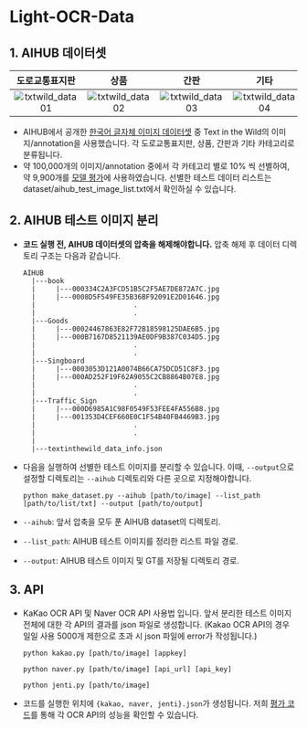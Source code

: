 # Light-OCR-Data

## 1. AIHUB 데이터셋

| 도로교통표지판 | 상품 | 간판 | 기타 |
| :-------------: | :---: | :---: | :---: |
|![txtwild_data01](https://user-images.githubusercontent.com/72335925/145942175-f00badb1-542e-4f02-a9bf-a57632ae495e.png)|![txtwild_data02](https://user-images.githubusercontent.com/72335925/145942196-14444228-fab0-47a9-95ae-30106213fbab.png)|![txtwild_data03](https://user-images.githubusercontent.com/72335925/145942238-1e2b29dc-d022-4b63-8489-2413237a4aae.png)|![txtwild_data04](https://user-images.githubusercontent.com/72335925/145942247-d426244b-3af7-4884-bc21-2cc79322807d.png)

* AIHUB에서 공개한 [한국어 글자체 이미지 데이터셋](https://aihub.or.kr/aidata/133) 중 Text in the Wild의 이미지/annotation을 사용했습니다. 각 도로교통표지판, 상품, 간판과 기타 카테고리로 분류됩니다.
* 약 100,000개의 이미지/annotation 중에서 각 카테고리 별로 10% 씩 선별하여, 약 9,900개를 [모델 평가](https://github.com/jentiai/Korean-Light-OCR-API)에 사용하였습니다. 선별한 테스트 데이터 리스트는 dataset/aihub_test_image_list.txt에서 확인하실 수 있습니다.

## 2. AIHUB 테스트 이미지 분리

* **코드 실행 전, AIHUB 데이터셋의 압축을 해제해야합니다.** 압축 해제 후 데이터 디렉토리 구조는 다음과 같습니다.
  ```
  AIHUB
    |---book
    |     |---000334C2A3FCD51B5C2F5AE7DE872A7C.jpg
    |     |---0008D5F549FE35B36BF92091E2D01646.jpg
    |                        .
    |                        .
    |---Goods
    |     |---00024467863E82F72B18598125DAE6B5.jpg
    |     |---000B7167D8521139AE0DF9B387C034D5.jpg
    |                        .
    |                        .
    |---Singboard
    |     |---0003053D121A0074B66CA75DCD51C8F3.jpg
    |     |---000AD252F19F62A9055C2CB8864B07E8.jpg
    |                        .
    |                        .
    |---Traffic_Sign
    |     |---000D6985A1C98F0549F53FEE4FA556B8.jpg
    |     |---001353D4CEF660E0C1F54B40FB4469B3.jpg
    |                        .
    |                        .
    |
    |---textinthewild_data_info.json
  ```

* 다음을 실행하여 선별한 테스트 이미지를 분리할 수 있습니다. 이때, ``--output``으로 설정할 디렉토리는 ``--aihub`` 디렉토리와 다른 곳으로 지정해야합니다.
  ```
  python make_dataset.py --aihub [path/to/image] --list_path [path/to/list/txt] --output [path/to/output]
  ```
* `--aihub`: 앞서 압축을 모두 푼 AIHUB dataset의 디렉토리.
* `--list_path`: AIHUB 테스트 이미지를 정리한 리스트 파일 경로.
* `--output`: AIHUB 테스트 이미지 및 GT를 저장될 디렉토리 경로.


## 3. API
* KaKao OCR API 및 Naver OCR API 사용법 입니다. 앞서 분리한 테스트 이미지 전체에 대한 각 API의 결과를 json 파일로 생성합니다. (Kakao OCR API의 경우 일일 사용 5000개 제한으로 초과 시 json 파일에 error가 작성됩니다.)

  ```
  python kakao.py [path/to/image] [appkey]
  ```
  ```
  python naver.py [path/to/image] [api_url] [api_key]
  ```
  ```
  python jenti.py [path/to/image]
  ```

* 코드를 실행한 위치에 ``{kakao, naver, jenti}.json``가 생성됩니다. 저희 [평가 코드](https://github.com/jentiai/Korean-Light-OCR-API.git)를 통해 각 OCR API의 성능을 확인할 수 있습니다. 